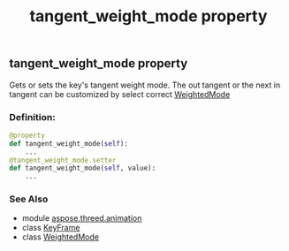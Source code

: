 ﻿---
title: tangent_weight_mode property
second_title: Aspose.3D for Python via .NET API References
description: 
type: docs
weight: 130
url: /python-net/aspose.threed.animation/keyframe/tangent_weight_mode/
is_root: false
---

## tangent_weight_mode property


Gets or sets the key's tangent weight mode.
The out tangent or the next in tangent can be customized by select correct [WeightedMode](/3d/python-net/aspose.threed.animation/weightedmode)
### Definition:
```python
@property
def tangent_weight_mode(self):
    ...
@tangent_weight_mode.setter
def tangent_weight_mode(self, value):
    ...
```

### See Also
* module [aspose.threed.animation](../../)
* class [KeyFrame](/3d/python-net/aspose.threed.animation/keyframe)
* class [WeightedMode](/3d/python-net/aspose.threed.animation/weightedmode)
